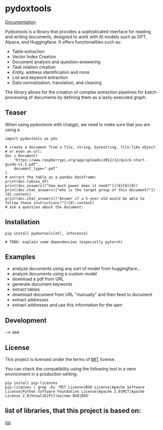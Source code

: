 # pydoxtools

[Documentation](xyntopia.github.io/pydoxtools)

Pydoxtools is a library that provides a sophisticated interface for reading and
writing documents, designed to work with AI models such as GPT, Alpaca, and
Huggingface. It offers functionalities such as:

- Table extraction
- Vector Index Creation
- Document analysis and question-answering
- Task relation creation
- Entity, address identification and more
- List and keyword extraction
- Data normalization, translation, and cleaning

The library allows for the creation of complex extraction pipelines
for batch-processing of documents by defining them as a lazily-executed graph.

## Teaser

When using pydoxtools with chatgpt, we need to make sure that you are using a

    import pydoxtools as pdx

    # create a document from a file, string, bytestring, file-like object
    # or even an url:
    doc = Document(
        "https://www.raspberrypi.org/app/uploads/2012/12/quick-start-guide-v1.1.pdf", 
        document_type=".pdf"
    )
    # extract the table as a pandas dataframe:
    print(doc.tables_df)
    print(doc.answers(["how much power does it need?"])[0][0][0])
    print(doc.chat_answers(["who is the target group of this document?"])[0].content)
    print(doc.chat_answers(["Answer if a 5-year old would be able to follow these instructions?"])[0].content)
    # ask a question about the document:

## Installation

    pip install pydoxtools[etl, inference]

    # TODO: explain some dependencies (especially pytorch) 

## Examples

- analyze documents using any sort of model from huggingface...
- analyze documents using a custom model
- download a pdf from URL
- generate document keywords
- extract tables
- download document from URL "manually" and then feed to document
- extract addresses
- extract addresses and use this information for the qam

## Development

--> see [](DEVELOPMENT.md)

## License

This project is licensed under the terms of [MIT](./LICENSE) license.

You can check the compatibility using the following tool in a venv environment in a production
setting:

    pip install pip-licenses
    pip-licenses | grep -Ev 'MIT License|BSD License|Apache Software License|Python Software Foundation License|Apache 2.0|MIT|Apache License 2.0|hnswlib|Pillow|new BSD|BSD'

## list of libraries, that this project is based on:

[list](poetry.lock)
